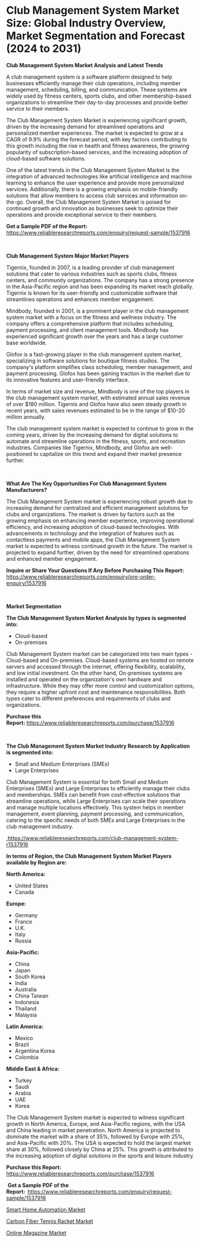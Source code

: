 <p><h1>Club Management System Market Size: Global Industry Overview, Market Segmentation and Forecast (2024 to 2031)</h1></p><p><strong>Club Management System Market Analysis and Latest Trends</strong></p>
<p><p>A club management system is a software platform designed to help businesses efficiently manage their club operations, including member management, scheduling, billing, and communication. These systems are widely used by fitness centers, sports clubs, and other membership-based organizations to streamline their day-to-day processes and provide better service to their members.</p><p>The Club Management System Market is experiencing significant growth, driven by the increasing demand for streamlined operations and personalized member experiences. The market is expected to grow at a CAGR of 9.9% during the forecast period, with key factors contributing to this growth including the rise in health and fitness awareness, the growing popularity of subscription-based services, and the increasing adoption of cloud-based software solutions.</p><p>One of the latest trends in the Club Management System Market is the integration of advanced technologies like artificial intelligence and machine learning to enhance the user experience and provide more personalized services. Additionally, there is a growing emphasis on mobile-friendly solutions that allow members to access club services and information on-the-go. Overall, the Club Management System Market is poised for continued growth and innovation as businesses seek to optimize their operations and provide exceptional service to their members.</p></p>
<p><strong>Get a Sample PDF of the Report:&nbsp;</strong> <a href="https://www.reliableresearchreports.com/enquiry/request-sample/1537916">https://www.reliableresearchreports.com/enquiry/request-sample/1537916</a></p>
<p>&nbsp;</p>
<p><strong>Club Management System Major Market Players</strong></p>
<p><p>Tigernix, founded in 2007, is a leading provider of club management solutions that cater to various industries such as sports clubs, fitness centers, and community organizations. The company has a strong presence in the Asia-Pacific region and has been expanding its market reach globally. Tigernix is known for its user-friendly and customizable software that streamlines operations and enhances member engagement.</p><p>Mindbody, founded in 2001, is a prominent player in the club management system market with a focus on the fitness and wellness industry. The company offers a comprehensive platform that includes scheduling, payment processing, and client management tools. Mindbody has experienced significant growth over the years and has a large customer base worldwide.</p><p>Glofox is a fast-growing player in the club management system market, specializing in software solutions for boutique fitness studios. The company's platform simplifies class scheduling, member management, and payment processing. Glofox has been gaining traction in the market due to its innovative features and user-friendly interface.</p><p>In terms of market size and revenue, Mindbody is one of the top players in the club management system market, with estimated annual sales revenue of over $180 million. Tigernix and Glofox have also seen steady growth in recent years, with sales revenues estimated to be in the range of $10-20 million annually.</p><p>The club management system market is expected to continue to grow in the coming years, driven by the increasing demand for digital solutions to automate and streamline operations in the fitness, sports, and recreation industries. Companies like Tigernix, Mindbody, and Glofox are well-positioned to capitalize on this trend and expand their market presence further.</p></p>
<p>&nbsp;</p>
<p><strong>What Are The Key Opportunities For Club Management System Manufacturers?</strong></p>
<p><p>The Club Management System market is experiencing robust growth due to increasing demand for centralized and efficient management solutions for clubs and organizations. The market is driven by factors such as the growing emphasis on enhancing member experience, improving operational efficiency, and increasing adoption of cloud-based technologies. With advancements in technology and the integration of features such as contactless payments and mobile apps, the Club Management System market is expected to witness continued growth in the future. The market is projected to expand further, driven by the need for streamlined operations and enhanced member engagement.</p></p>
<p><strong>Inquire or Share Your Questions If Any Before Purchasing This Report:</strong> <a href="https://www.reliableresearchreports.com/enquiry/pre-order-enquiry/1537916">https://www.reliableresearchreports.com/enquiry/pre-order-enquiry/1537916</a></p>
<p>&nbsp;</p>
<p><strong>Market Segmentation</strong></p>
<p><strong>The Club Management System Market Analysis by types is segmented into:</strong></p>
<p><ul><li>Cloud-based</li><li>On-premises</li></ul></p>
<p><p>Club Management System market can be categorized into two main types - Cloud-based and On-premises. Cloud-based systems are hosted on remote servers and accessed through the internet, offering flexibility, scalability, and low initial investment. On the other hand, On-premises systems are installed and operated on the organization's own hardware and infrastructure. While they may offer more control and customization options, they require a higher upfront cost and maintenance responsibilities. Both types cater to different preferences and requirements of clubs and organizations.</p></p>
<p><strong>Purchase this Report:&nbsp;</strong><a href="https://www.reliableresearchreports.com/purchase/1537916">https://www.reliableresearchreports.com/purchase/1537916</a></p>
<p>&nbsp;</p>
<p><strong>The Club Management System Market Industry Research by Application is segmented into:</strong></p>
<p><ul><li>Small and Medium Enterprises (SMEs)</li><li>Large Enterprises</li></ul></p>
<p><p>Club Management System is essential for both Small and Medium Enterprises (SMEs) and Large Enterprises to efficiently manage their clubs and memberships. SMEs can benefit from cost-effective solutions that streamline operations, while Large Enterprises can scale their operations and manage multiple locations effectively. This system helps in member management, event planning, payment processing, and communication, catering to the specific needs of both SMEs and Large Enterprises in the club management industry.</p></p>
<p><a href="https://www.reliableresearchreports.com/club-management-system-r1537916">&nbsp;https://www.reliableresearchreports.com/club-management-system-r1537916</a></p>
<p><strong>In terms of Region, the Club Management System Market Players available by Region are:</strong></p>
<p>
    <p> <strong> North America: </strong>
        <ul>
            <li>United States</li>
            <li>Canada</li>
        </ul>
        </p> 
    <p> <strong> Europe: </strong>
        <ul>
            <li>Germany</li>
            <li>France</li>
            <li>U.K.</li>
            <li>Italy</li>
            <li>Russia</li>
        </ul>
        </p> 
    <p> <strong> Asia-Pacific: </strong>
        <ul>
            <li>China</li>
            <li>Japan</li>
            <li>South Korea</li>
            <li>India</li>
            <li>Australia</li>
            <li>China Taiwan</li>
            <li>Indonesia</li>
            <li>Thailand</li>
            <li>Malaysia</li>
        </ul>
        </p> 
    <p> <strong> Latin America: </strong>
        <ul>
            <li>Mexico</li>
            <li>Brazil</li>
            <li>Argentina Korea</li>
            <li>Colombia</li>
        </ul>
        </p> 
    <p> <strong> Middle East & Africa: </strong>
        <ul>
            <li>Turkey</li>
            <li>Saudi</li>
            <li>Arabia</li>
            <li>UAE</li>
            <li>Korea</li>
        </ul>
    </p>
    </p>
<p><p>The Club Management System market is expected to witness significant growth in North America, Europe, and Asia-Pacific regions, with the USA and China leading in market penetration. North America is projected to dominate the market with a share of 35%, followed by Europe with 25%, and Asia-Pacific with 20%. The USA is expected to hold the largest market share at 30%, followed closely by China at 25%. This growth is attributed to the increasing adoption of digital solutions in the sports and leisure industry.</p></p>
<p><strong>Purchase this Report: </strong><a href="https://www.reliableresearchreports.com/purchase/1537916">https://www.reliableresearchreports.com/purchase/1537916</a></p>
<p>&nbsp;<strong>Get a Sample PDF of the Report:&nbsp;&nbsp;</strong><a href="https://www.reliableresearchreports.com/enquiry/request-sample/1537916">https://www.reliableresearchreports.com/enquiry/request-sample/1537916</a></p>
<p><strong></strong></p>
<p><p><a href="https://www.linkedin.com/pulse/smart-home-automation-market-size-cagr-trends-2024-2030-nyihe">Smart Home Automation Market</a></p><p><a href="https://www.linkedin.com/pulse/carbon-fiber-tennis-racketnbspmarket-focuses-market-share-wnuye">Carbon Fiber Tennis Racket Market</a></p><p><a href="https://www.linkedin.com/pulse/online-magazine-market-share-evolution-growth-trends-2024-4wcwf">Online Magazine Market</a></p></p>